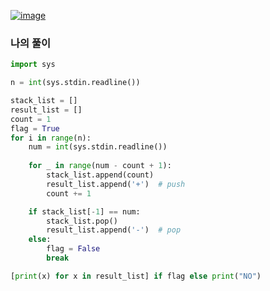 [![image](https://user-images.githubusercontent.com/69138191/202886809-5a191d6d-6314-426c-b639-d9e3de207891.png)](https://www.acmicpc.net/problem/1874)

### 나의 풀이
```python
import sys

n = int(sys.stdin.readline())

stack_list = []
result_list = []
count = 1
flag = True
for i in range(n):
    num = int(sys.stdin.readline())
   
    for _ in range(num - count + 1):
        stack_list.append(count)
        result_list.append('+')  # push
        count += 1

    if stack_list[-1] == num:
        stack_list.pop()
        result_list.append('-')  # pop
    else:
        flag = False
        break

[print(x) for x in result_list] if flag else print("NO")
```
